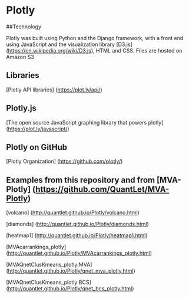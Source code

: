 # Plotly

##Technology

Plotly was built using Python and the Django framework, with a front end using JavaScript and the visualization library 
[D3.js] (https://en.wikipedia.org/wiki/D3.js), HTML and CSS. Files are hosted on Amazon S3

## Libraries
[Plotly API libraries] (https://plot.ly/api/)

## Plotly.js
[The open source JavaScript graphing library that powers plotly] (https://plot.ly/javascript/)

## Plotly on GitHub
[Plotly Organization] (https://github.com/plotly/)

## Examples from this repository and from [MVA-Plotly] (https://github.com/QuantLet/MVA-Plotly)
[volcano] (http://quantlet.github.io/Plotly/volcano.html)

[diamonds] (http://quantlet.github.io/Plotly/diamonds.html)

[heatmap1] (http://quantlet.github.io/Plotly/heatmap1.html)

[MVAcarrankings_plotly] (http://quantlet.github.io/Plotly/MVAcarrankings_plotly.html)

[MVAQnetClusKmeans_plotly:MVA] (http://quantlet.github.io/Plotly/qnet_mva_plotly.html)

[MVAQnetClusKmeans_plotly:BCS] (http://quantlet.github.io/Plotly/qnet_bcs_plotly.html)
